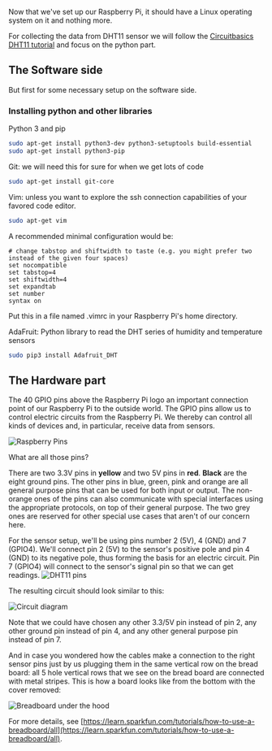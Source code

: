 Now that we've set up our Raspberry Pi, it should have a Linux operating system on it and nothing more.

For collecting the data from DHT11 sensor we will follow the [Circuitbasics DHT11 tutorial](http://www.circuitbasics.com/how-to-set-up-the-dht11-humidity-sensor-on-the-raspberry-pi) and focus on the python part.

## The Software side

But first for some necessary setup on the software side.

### Installing python and other libraries

Python 3 and pip
```bash
sudo apt-get install python3-dev python3-setuptools build-essential
sudo apt-get install python3-pip
```

Git: we will need this for sure for when we get lots of code
```bash
sudo apt-get install git-core
```

Vim: unless you want to explore the ssh connection capabilities of your favored code editor.
```bash
sudo apt-get vim
```
A recommended minimal configuration would be:
```
# change tabstop and shiftwidth to taste (e.g. you might prefer two instead of the given four spaces) 
set nocompatible
set tabstop=4
set shiftwidth=4
set expandtab
set number
syntax on
```
Put this in a file named .vimrc in your Raspberry Pi's home directory.

AdaFruit: Python library to read the DHT series of humidity and temperature sensors
```bash
sudo pip3 install Adafruit_DHT
```

## The Hardware part

The 40 GPIO pins above the Raspberry Pi logo an important connection point of our Raspberry Pi to the outside world.
The GPIO pins allow us to control electric circuits from the Raspberry Pi. 
We thereby can control all kinds of devices and, in particular, receive data from sensors.

![Raspberry Pins](https://www.rs-online.com/designspark/rel-assets/dsauto/temp/uploaded/githubpin.JPG)

What are all those pins?

There are two 3.3V pins in **yellow** and two 5V pins in **red**.
**Black** are the eight ground pins. 
The other pins in blue, green, pink and orange are all general purpose pins that can be used for both input or output.
The non-orange ones of the pins can also communicate with special interfaces using the appropriate protocols, on top of their general purpose.
The two grey ones are reserved for other special use cases that aren't of our concern here.

For the sensor setup, we'll be using pins number 2 (5V), 4 (GND) and 7 (GPIO4).
We'll connect pin 2 (5V) to the sensor's positive pole and pin 4 (GND) to its negative pole, thus forming the basis for an electric circuit.
Pin 7 (GPIO4) will connect to the sensor's signal pin so that we can get readings.
![DHT11 pins](https://mounishkokkula.files.wordpress.com/2017/02/dht11-pinout-for-three-pin-and-four-pin-types-21.jpg)

The resulting circuit should look similar to this:

![Circuit diagram](https://mounishkokkula.files.wordpress.com/2017/02/raspberry-pi-dht11-ssh-terminal-output1.png?w=1338&h=582) 

Note that we could have chosen any other 3.3/5V pin instead of pin 2, any other ground pin instead of pin 4, and any other general purpose pin instead of pin 7.

And in case you wondered how the cables make a connection to the right sensor pins just by us plugging them in the same vertical row on the bread board:
all 5 hole vertical rows that we see on the bread board are connected with metal stripes.
This is how a board looks like from the bottom with the cover removed:

![Breadboard under the hood](https://cdn.sparkfun.com/r/600-600/assets/e/7/7/e/c/5175c500ce395f5a49000004.jpg)

For more details, see [https://learn.sparkfun.com/tutorials/how-to-use-a-breadboard/all](https://learn.sparkfun.com/tutorials/how-to-use-a-breadboard/all).